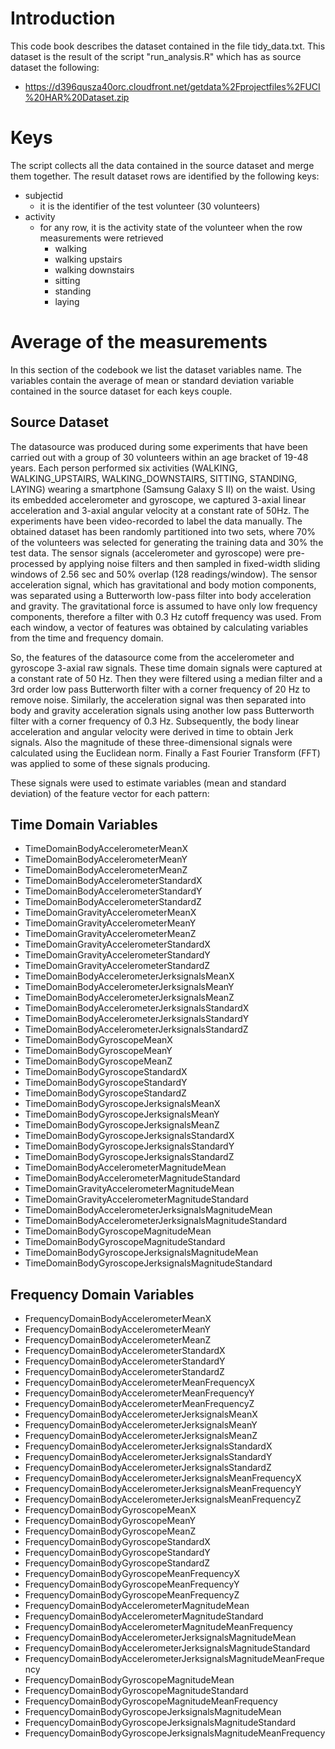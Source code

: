 # Introduction

This code book describes the dataset contained in the file tidy_data.txt. 
This dataset is the result of the script "run_analysis.R" which has as source dataset the following:
* https://d396qusza40orc.cloudfront.net/getdata%2Fprojectfiles%2FUCI%20HAR%20Dataset.zip

# Keys

The script collects all the data contained in the source dataset and merge them together. 
The result dataset rows are identified by the following keys:

* subjectid
	+ it is the identifier of the test volunteer (30 volunteers)
* activity
	+ for any row, it is the activity state of the volunteer when the row measurements were retrieved
		+ walking
		+ walking upstairs
		+ walking downstairs
		+ sitting
		+ standing
		+ laying


	
# Average of the measurements


In this section of the codebook we list the dataset variables name. 
The variables contain the average of mean or standard deviation variable contained in the source dataset for each keys couple.

## Source Dataset

The datasource was produced during some experiments that have been carried out with a group of 30 volunteers within an age bracket of 19-48 years. 
Each person performed six activities (WALKING, WALKING_UPSTAIRS, WALKING_DOWNSTAIRS, SITTING, STANDING, LAYING)
wearing a smartphone (Samsung Galaxy S II) on the waist. 
Using its embedded accelerometer and gyroscope, we captured 3-axial linear acceleration and 3-axial angular velocity at a constant rate of 50Hz. 
The experiments have been video-recorded to label the data manually. 
The obtained dataset has been randomly partitioned into two sets, where 70% of the volunteers was selected for generating the training data and 30% the test data. 
The sensor signals (accelerometer and gyroscope) were pre-processed by applying noise filters and then sampled in fixed-width sliding windows of 2.56 sec and 50% overlap (128 readings/window). The sensor acceleration signal, which has gravitational and body motion components, was separated using a Butterworth low-pass filter into body acceleration and gravity. The gravitational force is assumed to have only low frequency components, therefore a filter with 0.3 Hz cutoff frequency was used. From each window, a vector of features was obtained by calculating variables from the time and frequency domain.

So, the features of the datasource come from the accelerometer and gyroscope 3-axial raw signals.
These time domain signals were captured at a constant rate of 50 Hz. 
Then they were filtered using a median filter and a 3rd order low pass Butterworth filter with a corner frequency of 20 Hz to remove noise. 
Similarly, the acceleration signal was then separated into body and gravity acceleration signals 
using another low pass Butterworth filter with a corner frequency of 0.3 Hz. 
Subsequently, the body linear acceleration and angular velocity were derived in time to obtain Jerk signals.
Also the magnitude of these three-dimensional signals were calculated using the Euclidean norm.
Finally a Fast Fourier Transform (FFT) was applied to some of these signals producing.

These signals were used to estimate variables (mean and standard deviation) of the feature vector for each pattern:


## Time Domain Variables

* TimeDomainBodyAccelerometerMeanX
* TimeDomainBodyAccelerometerMeanY
* TimeDomainBodyAccelerometerMeanZ
* TimeDomainBodyAccelerometerStandardX
* TimeDomainBodyAccelerometerStandardY
* TimeDomainBodyAccelerometerStandardZ
* TimeDomainGravityAccelerometerMeanX
* TimeDomainGravityAccelerometerMeanY
* TimeDomainGravityAccelerometerMeanZ
* TimeDomainGravityAccelerometerStandardX
* TimeDomainGravityAccelerometerStandardY
* TimeDomainGravityAccelerometerStandardZ
* TimeDomainBodyAccelerometerJerksignalsMeanX
* TimeDomainBodyAccelerometerJerksignalsMeanY
* TimeDomainBodyAccelerometerJerksignalsMeanZ
* TimeDomainBodyAccelerometerJerksignalsStandardX
* TimeDomainBodyAccelerometerJerksignalsStandardY
* TimeDomainBodyAccelerometerJerksignalsStandardZ
* TimeDomainBodyGyroscopeMeanX
* TimeDomainBodyGyroscopeMeanY
* TimeDomainBodyGyroscopeMeanZ
* TimeDomainBodyGyroscopeStandardX
* TimeDomainBodyGyroscopeStandardY
* TimeDomainBodyGyroscopeStandardZ
* TimeDomainBodyGyroscopeJerksignalsMeanX
* TimeDomainBodyGyroscopeJerksignalsMeanY
* TimeDomainBodyGyroscopeJerksignalsMeanZ
* TimeDomainBodyGyroscopeJerksignalsStandardX
* TimeDomainBodyGyroscopeJerksignalsStandardY
* TimeDomainBodyGyroscopeJerksignalsStandardZ
* TimeDomainBodyAccelerometerMagnitudeMean
* TimeDomainBodyAccelerometerMagnitudeStandard
* TimeDomainGravityAccelerometerMagnitudeMean
* TimeDomainGravityAccelerometerMagnitudeStandard
* TimeDomainBodyAccelerometerJerksignalsMagnitudeMean
* TimeDomainBodyAccelerometerJerksignalsMagnitudeStandard
* TimeDomainBodyGyroscopeMagnitudeMean
* TimeDomainBodyGyroscopeMagnitudeStandard
* TimeDomainBodyGyroscopeJerksignalsMagnitudeMean
* TimeDomainBodyGyroscopeJerksignalsMagnitudeStandard
	
## Frequency Domain Variables

* FrequencyDomainBodyAccelerometerMeanX
* FrequencyDomainBodyAccelerometerMeanY
* FrequencyDomainBodyAccelerometerMeanZ
* FrequencyDomainBodyAccelerometerStandardX
* FrequencyDomainBodyAccelerometerStandardY
* FrequencyDomainBodyAccelerometerStandardZ
* FrequencyDomainBodyAccelerometerMeanFrequencyX
* FrequencyDomainBodyAccelerometerMeanFrequencyY
* FrequencyDomainBodyAccelerometerMeanFrequencyZ
* FrequencyDomainBodyAccelerometerJerksignalsMeanX
* FrequencyDomainBodyAccelerometerJerksignalsMeanY
* FrequencyDomainBodyAccelerometerJerksignalsMeanZ
* FrequencyDomainBodyAccelerometerJerksignalsStandardX
* FrequencyDomainBodyAccelerometerJerksignalsStandardY
* FrequencyDomainBodyAccelerometerJerksignalsStandardZ
* FrequencyDomainBodyAccelerometerJerksignalsMeanFrequencyX
* FrequencyDomainBodyAccelerometerJerksignalsMeanFrequencyY
* FrequencyDomainBodyAccelerometerJerksignalsMeanFrequencyZ
* FrequencyDomainBodyGyroscopeMeanX
* FrequencyDomainBodyGyroscopeMeanY
* FrequencyDomainBodyGyroscopeMeanZ
* FrequencyDomainBodyGyroscopeStandardX
* FrequencyDomainBodyGyroscopeStandardY
* FrequencyDomainBodyGyroscopeStandardZ
* FrequencyDomainBodyGyroscopeMeanFrequencyX
* FrequencyDomainBodyGyroscopeMeanFrequencyY
* FrequencyDomainBodyGyroscopeMeanFrequencyZ
* FrequencyDomainBodyAccelerometerMagnitudeMean
* FrequencyDomainBodyAccelerometerMagnitudeStandard
* FrequencyDomainBodyAccelerometerMagnitudeMeanFrequency
* FrequencyDomainBodyAccelerometerJerksignalsMagnitudeMean
* FrequencyDomainBodyAccelerometerJerksignalsMagnitudeStandard
* FrequencyDomainBodyAccelerometerJerksignalsMagnitudeMeanFrequency
* FrequencyDomainBodyGyroscopeMagnitudeMean
* FrequencyDomainBodyGyroscopeMagnitudeStandard
* FrequencyDomainBodyGyroscopeMagnitudeMeanFrequency
* FrequencyDomainBodyGyroscopeJerksignalsMagnitudeMean
* FrequencyDomainBodyGyroscopeJerksignalsMagnitudeStandard
* FrequencyDomainBodyGyroscopeJerksignalsMagnitudeMeanFrequency
